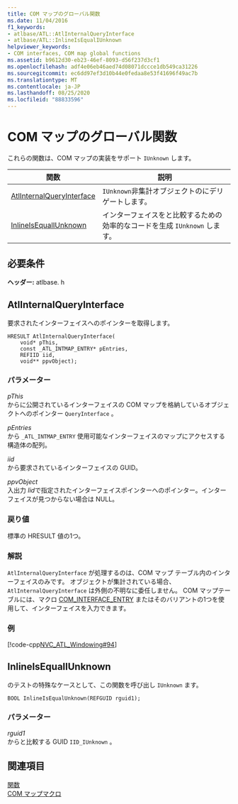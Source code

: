 ```yaml
---
title: COM マップのグローバル関数
ms.date: 11/04/2016
f1_keywords:
- atlbase/ATL::AtlInternalQueryInterface
- atlbase/ATL::InlineIsEqualIUnknown
helpviewer_keywords:
- COM interfaces, COM map global functions
ms.assetid: b9612d30-eb23-46ef-8093-d56f237d3cf1
ms.openlocfilehash: adf4e06eb46aed74d08071dccce1db549ca31226
ms.sourcegitcommit: ec6dd97ef3d10b44e0fedaa8e53f41696f49ac7b
ms.translationtype: MT
ms.contentlocale: ja-JP
ms.lasthandoff: 08/25/2020
ms.locfileid: "88833596"
---
```

# <a name="com-map-global-functions"></a>COM マップのグローバル関数

これらの関数は、COM マップの実装をサポート `IUnknown` します。

|関数|説明|
|-|-|
|[AtlInternalQueryInterface](#atlinternalqueryinterface)|`IUnknown`非集計オブジェクトのにデリゲートします。|
|[InlineIsEqualIUnknown](#inlineisequaliunknown)|インターフェイスをと比較するための効率的なコードを生成 `IUnknown` します。|

## <a name="requirements"></a>必要条件

**ヘッダー:** atlbase. h

## <a name="atlinternalqueryinterface"></a><a name="atlinternalqueryinterface"></a> AtlInternalQueryInterface

要求されたインターフェイスへのポインターを取得します。

```
HRESULT AtlInternalQueryInterface(
    void* pThis,
    const _ATL_INTMAP_ENTRY* pEntries,
    REFIID iid,
    void** ppvObject);
```

### <a name="parameters"></a>パラメーター

*pThis*<br/>
からに公開されているインターフェイスの COM マップを格納しているオブジェクトへのポインター `QueryInterface` 。

*pEntries*<br/>
から `_ATL_INTMAP_ENTRY` 使用可能なインターフェイスのマップにアクセスする構造体の配列。

*iid*<br/>
から要求されているインターフェイスの GUID。

*ppvObject*<br/>
入出力 *Iid*で指定されたインターフェイスポインターへのポインター。インターフェイスが見つからない場合は NULL。

### <a name="return-value"></a>戻り値

標準の HRESULT 値の1つ。

### <a name="remarks"></a>解説

`AtlInternalQueryInterface` が処理するのは、COM マップ テーブル内のインターフェイスのみです。 オブジェクトが集計されている場合、 `AtlInternalQueryInterface` は外側の不明なに委任しません。 COM マップテーブルには、マクロ [COM_INTERFACE_ENTRY](com-interface-entry-macros.md#com_interface_entry) またはそのバリアントの1つを使用して、インターフェイスを入力できます。

### <a name="example"></a>例

[!code-cpp[NVC_ATL_Windowing#94](../../atl/codesnippet/cpp/com-map-global-functions_1.cpp)]

## <a name="inlineisequaliunknown"></a><a name="inlineisequaliunknown"></a> InlineIsEqualIUnknown

のテストの特殊なケースとして、この関数を呼び出し `IUnknown` ます。

```
BOOL InlineIsEqualUnknown(REFGUID rguid1);
```

### <a name="parameters"></a>パラメーター

*rguid1*<br/>
からと比較する GUID `IID_IUnknown` 。

## <a name="see-also"></a>関連項目

[関数](../../atl/reference/atl-functions.md)<br/>
[COM マップマクロ](../../atl/reference/com-map-macros.md)

